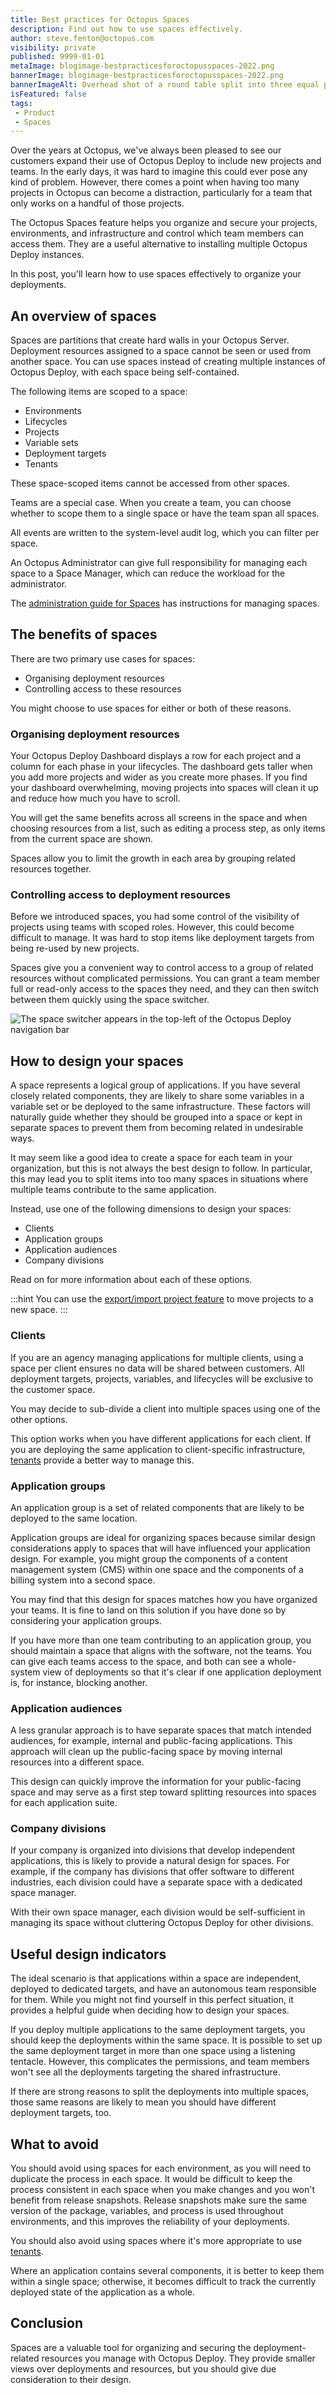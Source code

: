 ```yaml
---
title: Best practices for Octopus Spaces
description: Find out how to use spaces effectively.
author: steve.fenton@octopus.com
visibility: private
published: 9999-01-01
metaImage: blogimage-bestpracticesforoctopusspaces-2022.png
bannerImage: blogimage-bestpracticesforoctopusspaces-2022.png
bannerImageAlt: Overhead shot of a round table split into three equal parts, with people working on laptops and notebooks at each section.
isFeatured: false
tags:
 - Product
 - Spaces
---
```


Over the years at Octopus, we've always been pleased to see our customers expand their use of Octopus Deploy to include new projects and teams. In the early days, it was hard to imagine this could ever pose any kind of problem. However, there comes a point when having too many projects in Octopus can become a distraction, particularly for a team that only works on a handful of those projects.

The Octopus Spaces feature helps you organize and secure your projects, environments, and infrastructure and control which team members can access them. They are a useful alternative to installing multiple Octopus Deploy instances.

In this post, you'll learn how to use spaces effectively to organize your deployments.

## An overview of spaces

Spaces are partitions that create hard walls in your Octopus Server. Deployment resources assigned to a space cannot be seen or used from another space. You can use spaces instead of creating multiple instances of Octopus Deploy, with each space being self-contained.

The following items are scoped to a space:

- Environments
- Lifecycles
- Projects
- Variable sets
- Deployment targets
- Tenants

These space-scoped items cannot be accessed from other spaces.

Teams are a special case. When you create a team, you can choose whether to scope them to a single space or have the team span all spaces.

All events are written to the system-level audit log, which you can filter per space.

An Octopus Administrator can give full responsibility for managing each space to a Space Manager, which can reduce the workload for the administrator.

The [administration guide for Spaces](https://octopus.com/docs/administration/spaces) has instructions for managing spaces.

## The benefits of spaces

There are two primary use cases for spaces:

- Organising deployment resources
- Controlling access to these resources

You might choose to use spaces for either or both of these reasons.

### Organising deployment resources

Your Octopus Deploy Dashboard displays a row for each project and a column for each phase in your lifecycles. The dashboard gets taller when you add more projects and wider as you create more phases. If you find your dashboard overwhelming, moving projects into spaces will clean it up and reduce how much you have to scroll.

You will get the same benefits across all screens in the space and when choosing resources from a list, such as editing a process step, as only items from the current space are shown.

Spaces allow you to limit the growth in each area by grouping related resources together.

### Controlling access to deployment resources

Before we introduced spaces, you had some control of the visibility of projects using teams with scoped roles. However, this could become difficult to manage. It was hard to stop items like deployment targets from being re-used by new projects.

Spaces give you a convenient way to control access to a group of related resources without complicated permissions. You can grant a team member full or read-only access to the spaces they need, and they can then switch between them quickly using the space switcher.

![The space switcher appears in the top-left of the Octopus Deploy navigation bar](space-switcher.jpg)

## How to design your spaces

A space represents a logical group of applications. If you have several closely related components, they are likely to share some variables in a variable set or be deployed to the same infrastructure. These factors will naturally guide whether they should be grouped into a space or kept in separate spaces to prevent them from becoming related in undesirable ways.

It may seem like a good idea to create a space for each team in your organization, but this is not always the best design to follow. In particular, this may lead you to split items into too many spaces in situations where multiple teams contribute to the same application.

Instead, use one of the following dimensions to design your spaces:

- Clients
- Application groups
- Application audiences
- Company divisions

Read on for more information about each of these options.

:::hint
You can use the [export/import project feature](https://octopus.com/docs/projects/export-import) to move projects to a new space.
:::

### Clients

If you are an agency managing applications for multiple clients, using a space per client ensures no data will be shared between customers. All deployment targets, projects, variables, and lifecycles will be exclusive to the customer space.

You may decide to sub-divide a client into multiple spaces using one of the other options.

This option works when you have different applications for each client. If you are deploying the same application to client-specific infrastructure, [tenants](https://octopus.com/docs/tenants) provide a better way to manage this.

### Application groups

An application group is a set of related components that are likely to be deployed to the same location.

Application groups are ideal for organizing spaces because similar design considerations apply to spaces that will have influenced your application design. For example, you might group the components of a content management system (CMS) within one space and the components of a billing system into a second space.

You may find that this design for spaces matches how you have organized your teams. It is fine to land on this solution if you have done so by considering your application groups.

If you have more than one team contributing to an application group, you should maintain a space that aligns with the software, not the teams. You can give each teams access to the space, and both can see a whole-system view of deployments so that it's clear if one application deployment is, for instance, blocking another.

### Application audiences

A less granular approach is to have separate spaces that match intended audiences, for example, internal and public-facing applications. This approach will clean up the public-facing space by moving internal resources into a different space.

This design can quickly improve the information for your public-facing space and may serve as a first step toward splitting resources into spaces for each application suite.

### Company divisions

If your company is organized into divisions that develop independent applications, this is likely to provide a natural design for spaces. For example, if the company has divisions that offer software to different industries, each division could have a separate space with a dedicated space manager.

With their own space manager, each division would be self-sufficient in managing its space without cluttering Octopus Deploy for other divisions.

## Useful design indicators

The ideal scenario is that applications within a space are independent, deployed to dedicated targets, and have an autonomous team responsible for them. While you might not find yourself in this perfect situation, it provides a helpful guide when deciding how to design your spaces.

If you deploy multiple applications to the same deployment targets, you should keep the deployments within the same space. It is possible to set up the same deployment target in more than one space using a listening tentacle. However, this complicates the permissions, and team members won't see all the deployments targeting the shared infrastructure.

If there are strong reasons to split the deployments into multiple spaces, those same reasons are likely to mean you should have different deployment targets, too.

## What to avoid

You should avoid using spaces for each environment, as you will need to duplicate the process in each space. It would be difficult to keep the process consistent in each space when you make changes and you won't benefit from release snapshots. Release snapshots make sure the same version of the package, variables, and process is used throughout environments, and this improves the reliability of your deployments.

You should also avoid using spaces where it's more appropriate to use [tenants](https://octopus.com/docs/tenants).

Where an application contains several components, it is better to keep them within a single space; otherwise, it becomes difficult to track the currently deployed state of the application as a whole.

## Conclusion

Spaces are a valuable tool for organizing and securing the deployment-related resources you manage with Octopus Deploy. They provide smaller views over deployments and resources, but you should give due consideration to their design.
